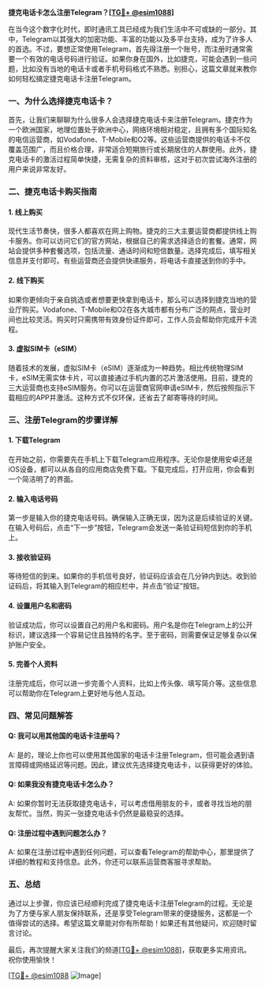 **捷克电话卡怎么注册Telegram？[[TG💪+ @esim1088](https://t.me/s/esim1088)]**

在当今这个数字化时代，即时通讯工具已经成为我们生活中不可或缺的一部分。其中，Telegram以其强大的加密功能、丰富的功能以及多平台支持，成为了许多人的首选。不过，要想正常使用Telegram，首先得注册一个账号，而注册时通常需要一个有效的电话号码进行验证。如果你身在国外，比如捷克，可能会遇到一些问题，比如没有当地的电话卡或者手机号码格式不熟悉。别担心，这篇文章就来教你如何轻松搞定捷克电话卡注册Telegram。

### 一、为什么选择捷克电话卡？

首先，让我们来聊聊为什么很多人会选择捷克电话卡来注册Telegram。捷克作为一个欧洲国家，地理位置处于欧洲中心，网络环境相对稳定，且拥有多个国际知名的电信运营商，如Vodafone、T-Mobile和O2等。这些运营商提供的电话卡不仅覆盖范围广，而且价格合理，非常适合短期旅行或长期居住的人群使用。此外，捷克电话卡的激活过程简单快捷，无需复杂的资料审核，这对于初次尝试海外注册的用户来说非常友好。

### 二、捷克电话卡购买指南

#### 1. **线上购买**
   现代生活节奏快，很多人都喜欢在网上购物。捷克的三大主要运营商都提供线上购卡服务。你可以访问它们的官方网站，根据自己的需求选择适合的套餐。通常，网站会提供多种套餐选项，包括流量、通话时间和短信数量。选择完成后，填写相关信息并支付即可。有些运营商还会提供快递服务，将电话卡直接送到你的手中。

#### 2. **线下购买**
   如果你更倾向于亲自挑选或者想要更快拿到电话卡，那么可以选择到捷克当地的营业厅购买。Vodafone、T-Mobile和O2在各大城市都有分布广泛的网点，营业时间也比较灵活。购买时只需携带有效身份证件即可，工作人员会帮助你完成开卡流程。

#### 3. **虚拟SIM卡（eSIM）**
   随着技术的发展，虚拟SIM卡（eSIM）逐渐成为一种趋势。相比传统物理SIM卡，eSIM无需实体卡片，可以直接通过手机内置的芯片激活使用。目前，捷克的三大运营商也支持eSIM服务。你可以在运营商官网申请eSIM卡，然后按照指示下载相应的APP并激活。这种方式不仅环保，还省去了邮寄等待的时间。

### 三、注册Telegram的步骤详解

#### 1. **下载Telegram**
   在开始之前，你需要先在手机上下载Telegram应用程序。无论你是使用安卓还是iOS设备，都可以从各自的应用商店免费下载。下载完成后，打开应用，你会看到一个简洁明了的界面。

#### 2. **输入电话号码**
   第一步是输入你的捷克电话号码。确保输入正确无误，因为这是后续验证的关键。在输入号码后，点击“下一步”按钮，Telegram会发送一条验证码短信到你的手机上。

#### 3. **接收验证码**
   等待短信的到来。如果你的手机信号良好，验证码应该会在几分钟内到达。收到验证码后，将其输入到Telegram的相应栏中，并点击“验证”按钮。

#### 4. **设置用户名和密码**
   验证成功后，你可以设置自己的用户名和密码。用户名是你在Telegram上的公开标识，建议选择一个容易记住且独特的名字。至于密码，则需要保证足够复杂以保护账户安全。

#### 5. **完善个人资料**
   注册完成后，你可以进一步完善个人资料，比如上传头像、填写简介等。这些信息可以帮助你在Telegram上更好地与他人互动。

### 四、常见问题解答

#### Q: 我可以用其他国的电话卡注册吗？
A: 是的，理论上你也可以使用其他国家的电话卡注册Telegram，但可能会遇到语言障碍或网络延迟等问题。因此，建议优先选择捷克电话卡，以获得更好的体验。

#### Q: 如果我没有捷克电话卡怎么办？
A: 如果你暂时无法获取捷克电话卡，可以考虑借用朋友的卡，或者寻找当地的朋友帮忙。当然，购买一张捷克电话卡仍然是最稳妥的选择。

#### Q: 注册过程中遇到问题怎么办？
A: 如果在注册过程中遇到任何问题，可以查看Telegram的帮助中心，那里提供了详细的教程和支持信息。此外，你还可以联系运营商客服寻求帮助。

### 五、总结

通过以上步骤，你应该已经顺利完成了捷克电话卡注册Telegram的过程。无论是为了方便与家人朋友保持联系，还是享受Telegram带来的便捷服务，这都是一个值得尝试的选择。希望这篇文章能对你有所帮助！如果还有其他疑问，欢迎随时留言讨论。

最后，再次提醒大家关注我们的频道[[TG💪+ @esim1088](https://t.me/s/esim1088)]，获取更多实用资讯。祝你使用愉快！

[[TG💪+ @esim1088](https://t.me/s/esim1088) ![Image](https://i.postimg.cc/4NQfJmqS/Snipaste-2025-05-13-00-14-12.png)]